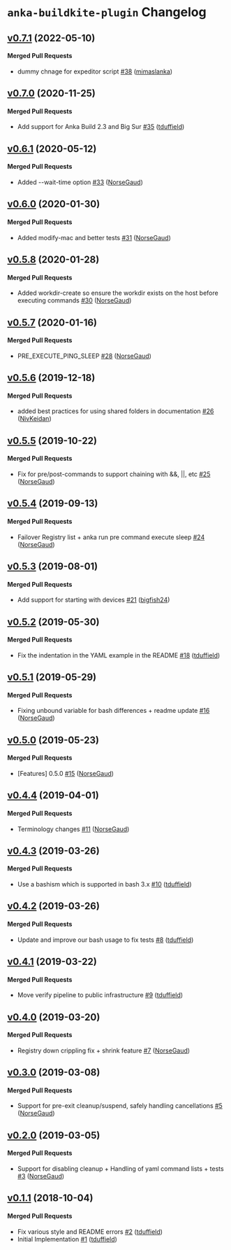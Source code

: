 # `anka-buildkite-plugin` Changelog

<!-- latest_release 0.7.1 -->
## [v0.7.1](https://github.com/chef/anka-buildkite-plugin/tree/v0.7.1) (2022-05-10)

#### Merged Pull Requests
- dummy chnage for expeditor script [#38](https://github.com/chef/anka-buildkite-plugin/pull/38) ([mimaslanka](https://github.com/mimaslanka))
<!-- latest_release -->

## [v0.7.0](https://github.com/chef/anka-buildkite-plugin/tree/v0.7.0) (2020-11-25)

#### Merged Pull Requests
- Add support for Anka Build 2.3 and Big Sur [#35](https://github.com/chef/anka-buildkite-plugin/pull/35) ([tduffield](https://github.com/tduffield))

## [v0.6.1](https://github.com/chef/anka-buildkite-plugin/tree/v0.6.1) (2020-05-12)

#### Merged Pull Requests
- Added --wait-time option [#33](https://github.com/chef/anka-buildkite-plugin/pull/33) ([NorseGaud](https://github.com/NorseGaud))

## [v0.6.0](https://github.com/chef/anka-buildkite-plugin/tree/v0.6.0) (2020-01-30)

#### Merged Pull Requests
- Added modify-mac and better tests [#31](https://github.com/chef/anka-buildkite-plugin/pull/31) ([NorseGaud](https://github.com/NorseGaud))

## [v0.5.8](https://github.com/chef/anka-buildkite-plugin/tree/v0.5.8) (2020-01-28)

#### Merged Pull Requests
- Added workdir-create so ensure the workdir exists on the host before executing commands [#30](https://github.com/chef/anka-buildkite-plugin/pull/30) ([NorseGaud](https://github.com/NorseGaud))

## [v0.5.7](https://github.com/chef/anka-buildkite-plugin/tree/v0.5.7) (2020-01-16)

#### Merged Pull Requests
- PRE_EXECUTE_PING_SLEEP [#28](https://github.com/chef/anka-buildkite-plugin/pull/28) ([NorseGaud](https://github.com/NorseGaud))

## [v0.5.6](https://github.com/chef/anka-buildkite-plugin/tree/v0.5.6) (2019-12-18)

#### Merged Pull Requests
- added best practices for using shared folders in documentation [#26](https://github.com/chef/anka-buildkite-plugin/pull/26) ([NivKeidan](https://github.com/NivKeidan))

## [v0.5.5](https://github.com/chef/anka-buildkite-plugin/tree/v0.5.5) (2019-10-22)

#### Merged Pull Requests
- Fix for pre/post-commands to support chaining with &amp;&amp;, ||, etc [#25](https://github.com/chef/anka-buildkite-plugin/pull/25) ([NorseGaud](https://github.com/NorseGaud))

## [v0.5.4](https://github.com/chef/anka-buildkite-plugin/tree/v0.5.4) (2019-09-13)

#### Merged Pull Requests
- Failover Registry list + anka run pre command execute sleep [#24](https://github.com/chef/anka-buildkite-plugin/pull/24) ([NorseGaud](https://github.com/NorseGaud))

## [v0.5.3](https://github.com/chef/anka-buildkite-plugin/tree/v0.5.3) (2019-08-01)

#### Merged Pull Requests
- Add support for starting with devices [#21](https://github.com/chef/anka-buildkite-plugin/pull/21) ([bigfish24](https://github.com/bigfish24))

## [v0.5.2](https://github.com/chef/anka-buildkite-plugin/tree/v0.5.2) (2019-05-30)

#### Merged Pull Requests
- Fix the indentation in the YAML example in the README [#18](https://github.com/chef/anka-buildkite-plugin/pull/18) ([tduffield](https://github.com/tduffield))

## [v0.5.1](https://github.com/chef/anka-buildkite-plugin/tree/v0.5.1) (2019-05-29)

#### Merged Pull Requests
- Fixing unbound variable for bash differences + readme update [#16](https://github.com/chef/anka-buildkite-plugin/pull/16) ([NorseGaud](https://github.com/NorseGaud))

## [v0.5.0](https://github.com/chef/anka-buildkite-plugin/tree/v0.5.0) (2019-05-23)

#### Merged Pull Requests
- [Features] 0.5.0 [#15](https://github.com/chef/anka-buildkite-plugin/pull/15) ([NorseGaud](https://github.com/NorseGaud))

## [v0.4.4](https://github.com/chef/anka-buildkite-plugin/tree/v0.4.4) (2019-04-01)

#### Merged Pull Requests
- Terminology changes [#11](https://github.com/chef/anka-buildkite-plugin/pull/11) ([NorseGaud](https://github.com/NorseGaud))

## [v0.4.3](https://github.com/chef/anka-buildkite-plugin/tree/v0.4.3) (2019-03-26)

#### Merged Pull Requests
- Use a bashism which is supported in bash 3.x [#10](https://github.com/chef/anka-buildkite-plugin/pull/10) ([tduffield](https://github.com/tduffield))

## [v0.4.2](https://github.com/chef/anka-buildkite-plugin/tree/v0.4.2) (2019-03-26)

#### Merged Pull Requests
- Update and improve our bash usage to fix tests [#8](https://github.com/chef/anka-buildkite-plugin/pull/8) ([tduffield](https://github.com/tduffield))

## [v0.4.1](https://github.com/chef/anka-buildkite-plugin/tree/v0.4.1) (2019-03-22)

#### Merged Pull Requests
- Move verify pipeline to public infrastructure [#9](https://github.com/chef/anka-buildkite-plugin/pull/9) ([tduffield](https://github.com/tduffield))

## [v0.4.0](https://github.com/chef/anka-buildkite-plugin/tree/v0.4.0) (2019-03-20)

#### Merged Pull Requests
- Registry down crippling fix + shrink feature [#7](https://github.com/chef/anka-buildkite-plugin/pull/7) ([NorseGaud](https://github.com/NorseGaud))

## [v0.3.0](https://github.com/chef/anka-buildkite-plugin/tree/v0.3.0) (2019-03-08)

#### Merged Pull Requests
- Support for pre-exit cleanup/suspend, safely handling cancellations [#5](https://github.com/chef/anka-buildkite-plugin/pull/5) ([NorseGaud](https://github.com/NorseGaud))

## [v0.2.0](https://github.com/chef/anka-buildkite-plugin/tree/v0.2.0) (2019-03-05)

#### Merged Pull Requests
- Support for disabling cleanup + Handling of yaml command lists + tests [#3](https://github.com/chef/anka-buildkite-plugin/pull/3) ([NorseGaud](https://github.com/NorseGaud))

## [v0.1.1](https://github.com/chef/anka-buildkite-plugin/tree/v0.1.1) (2018-10-04)

#### Merged Pull Requests
- Fix various style and README errors [#2](https://github.com/chef/anka-buildkite-plugin/pull/2) ([tduffield](https://github.com/tduffield))
- Initial Implementation [#1](https://github.com/chef/anka-buildkite-plugin/pull/1) ([tduffield](https://github.com/tduffield))